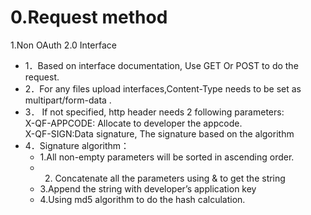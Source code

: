 # 0.Request method                      
1.Non OAuth 2.0 Interface              
+ 1．Based on interface documentation, Use GET Or POST to do the request.                             
+ 2．For any files upload interfaces,Content-Type needs to be set as multipart/form-data .                      
+ 3． If not specified, http header needs 2 following parameters:               
X-QF-APPCODE: Allocate to developer the appcode.      
X-QF-SIGN:Data signature, The signature based on the algorithm                                      
+ 4．Signature algorithm：                                          
  + 1.All non-empty parameters will be sorted in ascending order.
  + 2. Concatenate all the parameters using & to get the string
  + 3.Append the string with developer’s application key 
  + 4.Using md5 algorithm to do the hash calculation.
